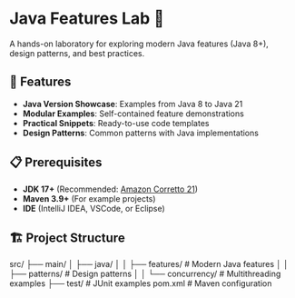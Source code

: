 # Java Features Lab 🧪

A hands-on laboratory for exploring modern Java features (Java 8+), design patterns, and best practices.

## 🚀 Features
- **Java Version Showcase**: Examples from Java 8 to Java 21
- **Modular Examples**: Self-contained feature demonstrations
- **Practical Snippets**: Ready-to-use code templates
- **Design Patterns**: Common patterns with Java implementations

## 📋 Prerequisites
- **JDK 17+** (Recommended: [Amazon Corretto 21](https://aws.amazon.com/corretto/))
- **Maven 3.9+** (For example projects)
- **IDE** (IntelliJ IDEA, VSCode, or Eclipse)

## 🏗️ Project Structure
src/
├── main/
│ ├── java/
│ │ ├── features/ # Modern Java features
│ │ ├── patterns/ # Design patterns
│ │ └── concurrency/ # Multithreading examples
├── test/ # JUnit examples
pom.xml # Maven configuration
